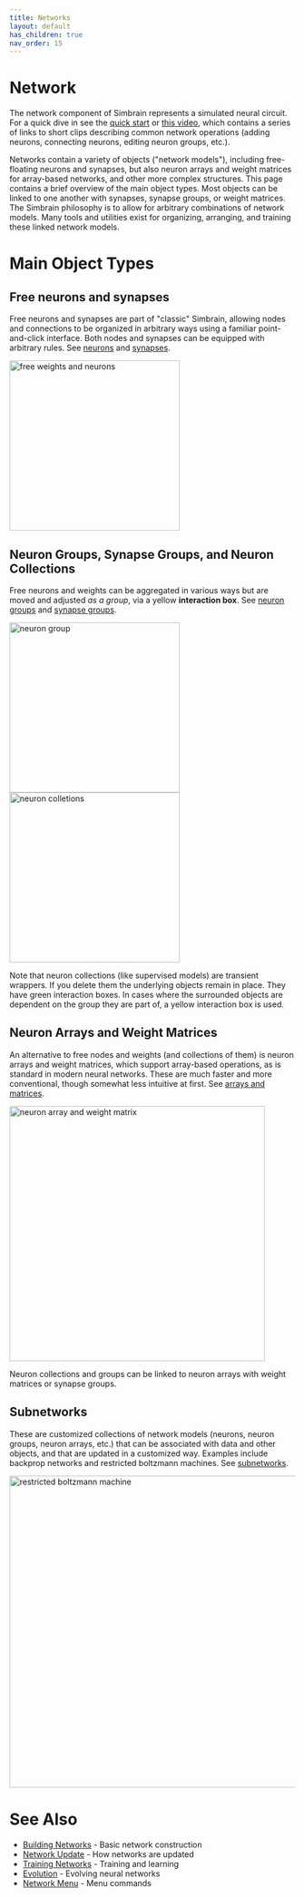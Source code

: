 ```yaml
---
title: Networks
layout: default
has_children: true
nav_order: 15
---
```


# Network

The network component of Simbrain represents a simulated neural circuit. For a quick dive in see the [quick start](../quickstart) or [this video](https://www.youtube.com/watch?v=dvJvY1zVQUE), which contains a series of links to short clips describing common network operations (adding neurons, connecting neurons, editing neuron groups, etc.). 

Networks contain a variety of objects ("network models"), including free-floating neurons and synapses, but also neuron arrays and weight matrices for array-based networks, and other more complex structures. This page contains a brief overview of the main object types.  Most objects can be linked to one another with synapses, synapse groups, or weight matrices. The Simbrain philosophy is to allow for arbitrary combinations of network models. Many tools and utilities exist for organizing, arranging, and training these linked network models.

# Main Object Types

## Free neurons and synapses

Free neurons and synapses are part of "classic" Simbrain, allowing nodes and connections to be organized in arbitrary ways using a familiar point-and-click interface. Both nodes and synapses can be equipped with arbitrary rules. See [neurons](neurons/) and [synapses](synapses/).

<img src="/assets/images/freeNodes.png" alt="free weights and neurons" style="width:300px;"/>


## Neuron Groups, Synapse Groups, and Neuron Collections

Free neurons and weights can be aggregated in various ways but are moved and adjusted _as a group_, via a yellow **interaction box**. See [neuron groups](neurongroups/) and [synapse groups](synapsegroups). 

<img src="/assets/images/neuronGroup.png" alt="neuron group" style="width:300px;"/>

<img src="/assets/images/neuronCollections.png" alt="neuron colletions" style="width:300px;"/>

Note that neuron collections (like supervised models) are transient wrappers. If you delete them the underlying objects remain in place. They have green interaction boxes. In cases where the surrounded objects are dependent on the group they are part of, a yellow interaction box is used.

## Neuron Arrays and Weight Matrices

An alternative to free nodes and weights (and collections of them) is neuron arrays and weight matrices, which support array-based operations, as is standard in modern neural networks. These are much faster and more conventional, though somewhat less intuitive at first. See [arrays and matrices](arraysMatrices).

<img src="/assets/images/neuronArrayWeightMatrix.png" alt="neuron array and weight matrix" style="width:450px;"/>

Neuron collections and groups can be linked to neuron arrays with weight matrices or synapse groups.

## Subnetworks

These are customized collections of network models (neurons, neuron groups, neuron arrays, etc.) that can be associated with data and other objects, and that are updated in a customized way. Examples include backprop networks and restricted boltzmann machines. See [subnetworks](subnetworks/).

<img src="/assets/images/rbm.png" alt="restricted boltzmann machine" style="width:550px;"/>

# See Also

- [Building Networks](buildingBasics) - Basic network construction
- [Network Update](updateLogic) - How networks are updated
- [Training Networks](learning/trainingNetworks) - Training and learning 
- [Evolution](learning/evolution) - Evolving neural networks
- [Network Menu](ui/networkMenu) - Menu commands

